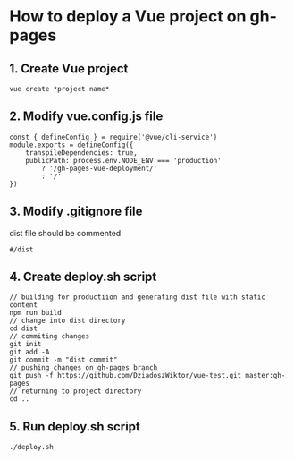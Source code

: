 # **How to deploy a Vue project on gh-pages**

## **1. Create Vue project**
     
    vue create *project name*

## **2. Modify vue.config.js file**
     
    const { defineConfig } = require('@vue/cli-service')
    module.exports = defineConfig({
        transpileDependencies: true,
        publicPath: process.env.NODE_ENV === 'production'
            ? '/gh-pages-vue-deployment/'
            : '/'
    })

## **3. Modify .gitignore file**
dist file should be commented

    #/dist

## **4. Create deploy.sh script**

    // building for productiion and generating dist file with static content
    npm run build
    // change into dist directory
    cd dist
    // commiting changes
    git init
    git add -A
    git commit -m "dist commit"
    // pushing changes on gh-pages branch 
    git push -f https://github.com/DziadoszWiktor/vue-test.git master:gh-pages
    // returning to project directory
    cd ..

## **5. Run deploy.sh script**

    ./deploy.sh


